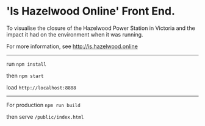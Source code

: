 # 'Is Hazelwood Online' Front End.

To visualise the closure of the Hazelwood Power Station in Victoria and the impact it had on the environment when it was running.

For more information, see http://is.hazelwood.online

---
run
`npm install`

then
`npm start`

load
`http://localhost:8888`

---

For production
`npm run build`

then serve
`/public/index.html`
